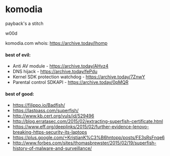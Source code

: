 # komodia
payback's a stitch

w00d

komodia.com whois: https://archive.today/lhomp

#### best of evil:

* Anti AV module - https://archive.today/AHvz4
* DNS hijack - https://archive.today/fePdu
* Kernel SDK protection watchdog - https://archive.today/7ZnwY
* Parental control SDKAPI - https://archive.today/0pMQR

#### best of good:
* https://filippo.io/Badfish/
* https://lastpass.com/superfish/
* http://www.kb.cert.org/vuls/id/529496
* http://blog.erratasec.com/2015/02/extracting-superfish-certificate.html
* https://www.eff.org/deeplinks/2015/02/further-evidence-lenovo-breaking-https-security-its-laptops
* https://plus.google.com/+KristianK%C3%B6hntopp/posts/FE3sRsFnqe6
* http://www.forbes.com/sites/thomasbrewster/2015/02/19/superfish-history-of-malware-and-surveillance/
